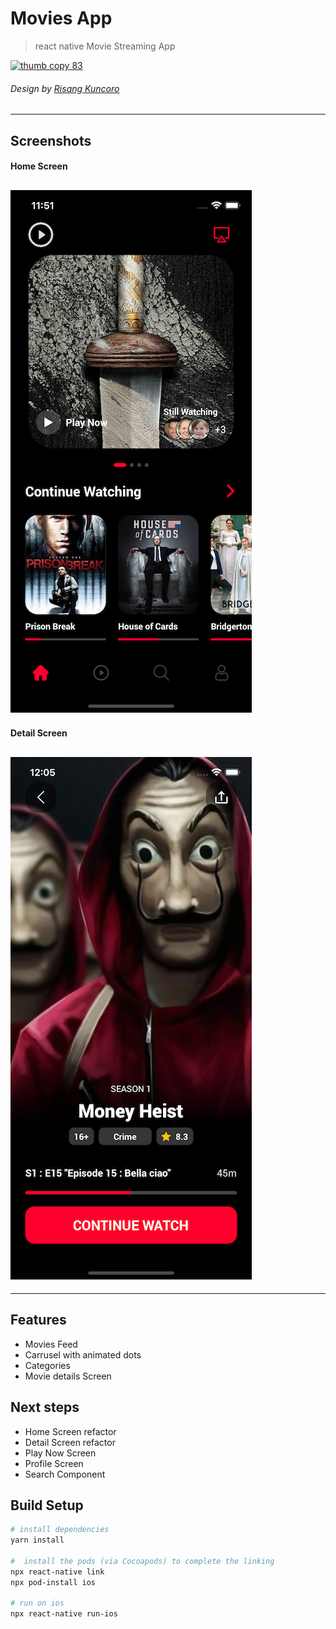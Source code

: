 # Movies App

> react native Movie Streaming App

[![thumb copy 83](https://cdn.dribbble.com/users/2522172/screenshots/14777334/media/07b4f226c700d5557be52e4a449d3e3c.png)](https://cdn.dribbble.com/users/2522172/screenshots/14777334/media/07b4f226c700d5557be52e4a449d3e3c.png)

###### Design by [Risang Kuncoro](https://dribbble.com/shots/14777334-Movie-Streaming-App)

---

## Screenshots
#### Home Screen
## ![Home](./doc/screenshots/homescreen.png)

#### Detail Screen
## ![Detail](./doc/screenshots/detailscreen.png)
---

## Features
- Movies Feed
- Carrusel with animated dots
- Categories
- Movie details Screen

## Next steps
- Home Screen refactor
- Detail Screen refactor
- Play Now Screen
- Profile Screen
- Search Component

## Build Setup

```bash
# install dependencies
yarn install

#  install the pods (via Cocoapods) to complete the linking
npx react-native link
npx pod-install ios

# run on ios
npx react-native run-ios
```
